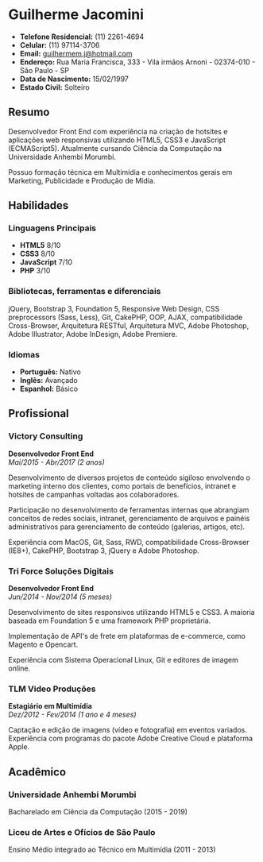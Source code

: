 
Guilherme Jacomini
==================

- **Telefone Residencial:** (11) 2261-4694
- **Celular:** (11) 97114-3706
- **Email:** guilhermem.j@hotmail.com
- **Endereço:** Rua Maria Francisca, 333 - Vila irmãos Arnoni - 02374-010 - São Paulo - SP
- **Data de Nascimento:** 15/02/1997
- **Estado Civil:** Solteiro

Resumo
-------

Desenvolvedor Front End com experiência na criação de hotsites e aplicações web responsivas utilizando HTML5, CSS3 e JavaScript (ECMAScript5). Atualmente cursando Ciência da Computação na Universidade Anhembi Morumbi.

Possuo formação técnica em Multimídia e conhecimentos gerais em Marketing, Publicidade e Produção de Mídia.


Habilidades
------------

### Linguagens Principais
- **HTML5** 8/10
- **CSS3** 8/10
- **JavaScript** 7/10
- **PHP** 3/10

### Bibliotecas, ferramentas e diferenciais
jQuery, Bootstrap 3, Foundation 5, Responsive Web Design, CSS preprocessors (Sass, Less), Git, CakePHP, OOP, AJAX, compatibilidade Cross-Browser, Arquitetura RESTful, Arquitetura MVC, Adobe Photoshop, Adobe Illustrator, Adobe InDesign, Adobe Premiere.

### Idiomas
- **Português:** Nativo
- **Inglês:**    Avançado
- **Espanhol:**  Básico


Profissional
-------------

### Victory Consulting
**Desenvolvedor Front End**  
*Mai/2015 - Abr/2017 (2 anos)*

Desenvolvimento de diversos projetos de conteúdo sigiloso envolvendo o marketing interno dos clientes, como portais de benefícios, intranet e hotsites de campanhas voltadas aos colaboradores.

Participação no desenvolvimento de ferramentas internas que abrangiam conceitos de redes sociais, intranet, gerenciamento de arquivos e painéis administrativos para gerenciamento de conteúdo (galerias, artigos, etc).

Experiência com MacOS, Git, Sass, RWD, compatibilidade Cross-Browser (IE8+), CakePHP, Bootstrap 3, jQuery e Adobe Photoshop.

### Tri Force Soluções Digitais
**Desenvolvedor Front End**  
*Jun/2014 - Nov/2014 (5 meses)*

Desenvolvimento de sites responsivos utilizando HTML5 e CSS3. A maioria baseada em Foundation 5 e uma framework PHP proprietária.

Implementação de API's de frete em plataformas de e-commerce, como Magento e Opencart.

Experiência com Sistema Operacional Linux, Git e editores de imagem online.

### TLM Video Produções
**Estagiário em Multimídia**  
*Dez/2012 - Fev/2014 (1 ano e 4 meses)*

Captação e edição de imagens (vídeo e fotografia) em eventos variados. Experiência com programas do pacote Adobe Creative Cloud e plataforma Apple.


Acadêmico
----------

### Universidade Anhembi Morumbi
Bacharelado em Ciência da Computação (2015 - 2019)

### Liceu de Artes e Ofícios de São Paulo
Ensino Médio integrado ao Técnico em Multimídia (2011 - 2013)
